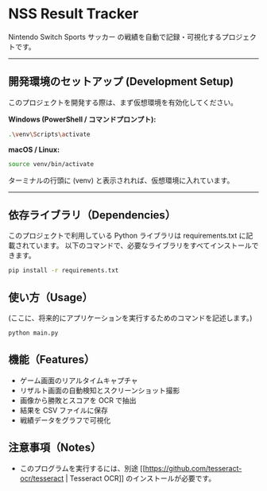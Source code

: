 # NSS Result Tracker

Nintendo Switch Sports サッカー の戦績を自動で記録・可視化するプロジェクトです。

---

## 開発環境のセットアップ (Development Setup)

このプロジェクトを開発する際は、まず仮想環境を有効化してください。

**Windows (PowerShell / コマンドプロンプト):**

```bash
.\venv\Scripts\activate
```

**macOS / Linux:**

```bash
source venv/bin/activate
```

ターミナルの行頭に (venv) と表示されれば、仮想環境に入れています。

---

## 依存ライブラリ（Dependencies）

このプロジェクトで利用している Python ライブラリは requirements.txt に記載されています。
以下のコマンドで、必要なライブラリをすべてインストールできます。

```bash
pip install -r requirements.txt
```

## 使い方（Usage）

(ここに、将来的にアプリケーションを実行するためのコマンドを記述します。)

```python
python main.py
```

## 機能（Features）

- ゲーム画面のリアルタイムキャプチャ
- リザルト画面の自動検知とスクリーンショット撮影
- 画像から勝敗とスコアを OCR で抽出
- 結果を CSV ファイルに保存
- 戦績データをグラフで可視化

## 注意事項（Notes）

- このプログラムを実行するには、別途 [[https://github.com/tesseract-ocr/tesseract | Tesseract OCR]] のインストールが必要です。
